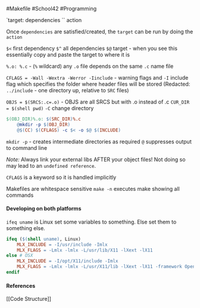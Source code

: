 #Makefile #School42 #Programming 

`target: dependencies
``	action

Once `dependencies` are satisfied/created, the `target` can be run by doing the `action`

`$<` first dependency
`$^` all dependencies
`$@` target - when you see this essentially copy and paste the target to where it is

`%.o: %.c` - (`%` wildcard) any `.o` file depends on the same `.c` name file

`CFLAGS = -Wall -Wextra -Werror -Iinclude` - warning flags and `-I` include flag which specifies the folder where header files will be stored (Redacted: `../include` - one directory up, relative to `SRC` files)

`OBJS = $(SRCS:.c=.o)` - OBJS are all SRCS but with .o instead of .c
`CUR_DIR = $(shell pwd)`
`-C` change directory

```makefile
$(OBJ_DIR)%.o: $(SRC_DIR)%.c
	@mkdir -p $(OBJ_DIR)
	@$(CC) $(CFLAGS) -c $< -o $@ $(INCLUDE)
```

`mkdir -p` - creates intermediate directories as required
`@` suppresses output to command line

_Note:_ Always link your external libs AFTER your object files! Not doing so may lead to an `undefined reference`.

`CFLAGS` is a keyword so it is handled implicitly

Makefiles are whitespace sensitive
`make -n` executes make showing all commands

#### Developing on both platforms

`ifeq uname` is Linux set some variables to something. Else set them to something else.

``` makefile
ifeq ($(shell uname), Linux)
	MLX_INCLUDE = -I/usr/include -Imlx
	MLX_FLAGS = -Lmlx -lmlx -L/usr/lib/X11 -lXext -lX11
else # OSX
	MLX_INCLUDE = -I/opt/X11/include -Imlx
	MLX_FLAGS = -Lmlx -lmlx -L/usr/X11/lib -lXext -lX11 -framework OpenGL -framework AppKit
endif
```

#### References
[[Code Structure]]